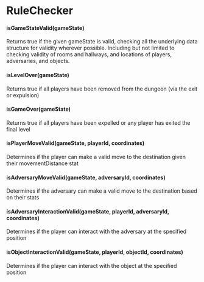 # RuleChecker

#### isGameStateValid(gameState)  
Returns true if the given gameState is valid, checking all the underlying data
structure for validity wherever possible. Including but not limited to checking
validity of rooms and hallways, and locations of players, adversaries, and objects.
#### isLevelOver(gameState)  
Returns true if all players have been removed from the dungeon (via the exit or expulsion)
#### isGameOver(gameState)  
Returns true if all players have been expelled or any player has exited the final level
#### isPlayerMoveValid(gameState, playerId, coordinates)  
Determines if the player can make a valid move to the destination given their movementDistance stat
#### isAdversaryMoveValid(gameState, adversaryId, coordinates)  
Determines if the adversary can make a valid move to the destination based on their stats
#### isAdversaryInteractionValid(gameState, playerId, adversaryId, coordinates)  
Determines if the player can interact with the adversary at the specified position
#### isObjectInteractionValid(gameState, playerId, objectId, coordinates)  
Determines if the player can interact with the object at the specified position
